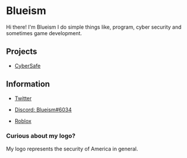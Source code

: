 # Blueism

Hi there! I'm Blueism I do simple things like, program, cyber security and sometimes game development.

## Projects

* [CyberSafe](https://github.com/Blueism/RapidSafe)

## Information

* [Twitter](https://twitter.com/Blu3xism)

* [Discord: Blueism#6034](https://discord.com)

* [Roblox](https://www.roblox.com/users/1171355313/profile)

### Curious about my logo?

My logo represents the security of America in general.
